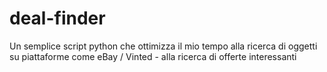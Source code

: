 # deal-finder
Un semplice script python che ottimizza il mio tempo alla ricerca di oggetti su piattaforme come eBay / Vinted - alla ricerca di offerte interessanti
